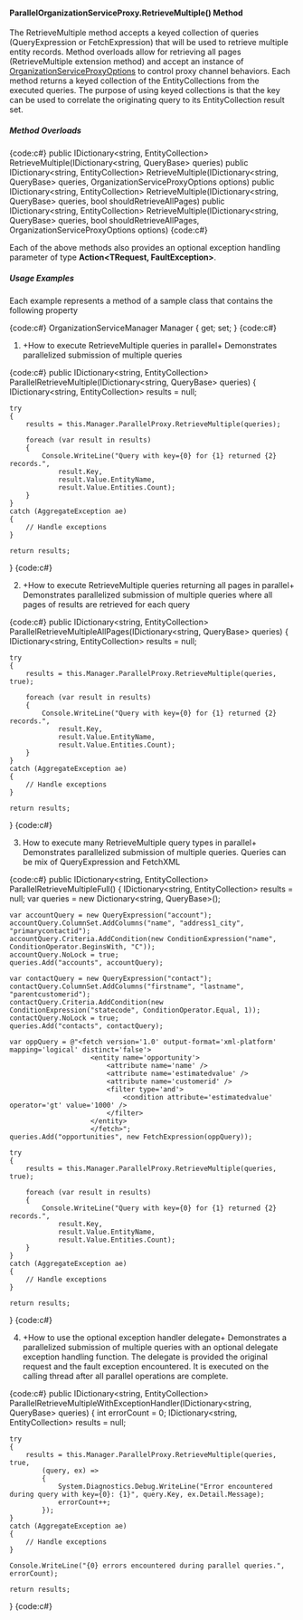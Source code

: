 #### ParallelOrganizationServiceProxy.RetrieveMultiple() Method

The RetrieveMultiple method accepts a keyed collection of queries (QueryExpression or FetchExpression) that will be used to retrieve multiple entity records.  Method overloads allow for retrieving all pages (RetrieveMultiple extension method) and accept an instance of [OrganizationServiceProxyOptions](OrganizationServiceProxyOptions-Class) to control proxy channel behaviors.  Each method returns a keyed collection of the EntityCollections from the executed queries.  The purpose of using keyed collections is that the key can be used to correlate the originating query to its EntityCollection result set.

##### Method Overloads

{code:c#}
public IDictionary<string, EntityCollection> RetrieveMultiple(IDictionary<string, QueryBase> queries)
public IDictionary<string, EntityCollection> RetrieveMultiple(IDictionary<string, QueryBase> queries, OrganizationServiceProxyOptions options)
public IDictionary<string, EntityCollection> RetrieveMultiple(IDictionary<string, QueryBase> queries, bool shouldRetrieveAllPages)
public IDictionary<string, EntityCollection> RetrieveMultiple(IDictionary<string, QueryBase> queries, bool shouldRetrieveAllPages, OrganizationServiceProxyOptions options)
{code:c#}

Each of the above methods also provides an optional exception handling parameter of type **Action<TRequest, FaultException<OrganizationServiceFault>>**.

##### Usage Examples

Each example represents a method of a sample class that contains the following property

{code:c#}
OrganizationServiceManager Manager { get; set; }
{code:c#}

1. +How to execute RetrieveMultiple queries in parallel+
Demonstrates parallelized submission of multiple queries

{code:c#}
public IDictionary<string, EntityCollection> ParallelRetrieveMultiple(IDictionary<string, QueryBase> queries)
{
    IDictionary<string, EntityCollection> results = null;
            
    try
    {
        results = this.Manager.ParallelProxy.RetrieveMultiple(queries);

        foreach (var result in results)
        {
            Console.WriteLine("Query with key={0} for {1} returned {2} records.", 
                result.Key, 
                result.Value.EntityName, 
                result.Value.Entities.Count);
        }
    }
    catch (AggregateException ae)
    {
        // Handle exceptions
    }

    return results;
}
{code:c#}

2. +How to execute RetrieveMultiple queries returning all pages in parallel+
Demonstrates parallelized submission of multiple queries where all pages of results are retrieved for each query

{code:c#}
public IDictionary<string, EntityCollection> ParallelRetrieveMultipleAllPages(IDictionary<string, QueryBase> queries)
{
    IDictionary<string, EntityCollection> results = null;

    try
    {
        results = this.Manager.ParallelProxy.RetrieveMultiple(queries, true);

        foreach (var result in results)
        {
            Console.WriteLine("Query with key={0} for {1} returned {2} records.",
                result.Key,
                result.Value.EntityName,
                result.Value.Entities.Count);
        }
    }
    catch (AggregateException ae)
    {
        // Handle exceptions
    }

    return results;
}
{code:c#}

3. How to execute many RetrieveMultiple query types in parallel+
Demonstrates parallelized submission of multiple queries. Queries can be mix of QueryExpression and FetchXML

{code:c#}
public IDictionary<string, EntityCollection> ParallelRetrieveMultipleFull()
{
    IDictionary<string, EntityCollection> results = null;
    var queries = new Dictionary<string, QueryBase>();

    var accountQuery = new QueryExpression("account");
    accountQuery.ColumnSet.AddColumns("name", "address1_city", "primarycontactid");
    accountQuery.Criteria.AddCondition(new ConditionExpression("name", ConditionOperator.BeginsWith, "C"));
    accountQuery.NoLock = true;
    queries.Add("accounts", accountQuery);

    var contactQuery = new QueryExpression("contact");
    contactQuery.ColumnSet.AddColumns("firstname", "lastname", "parentcustomerid");
    contactQuery.Criteria.AddCondition(new ConditionExpression("statecode", ConditionOperator.Equal, 1));
    contactQuery.NoLock = true;
    queries.Add("contacts", contactQuery);

    var oppQuery = @"<fetch version='1.0' output-format='xml-platform' mapping='logical' distinct='false'>
                        <entity name='opportunity'>
                            <attribute name='name' />
                            <attribute name='estimatedvalue' />
                            <attribute name='customerid' />
                            <filter type='and'>
                                <condition attribute='estimatedvalue' operator='gt' value='1000' />
                            </filter>
                        </entity> 
                        </fetch>";
    queries.Add("opportunities", new FetchExpression(oppQuery));

    try
    {
        results = this.Manager.ParallelProxy.RetrieveMultiple(queries, true);

        foreach (var result in results)
        {
            Console.WriteLine("Query with key={0} for {1} returned {2} records.",
                result.Key,
                result.Value.EntityName,
                result.Value.Entities.Count);
        }
    }
    catch (AggregateException ae)
    {
        // Handle exceptions
    }

    return results;
} 
{code:c#}

4. +How to use the optional exception handler delegate+
Demonstrates a parallelized submission of multiple queries with an optional delegate exception handling function. The delegate is provided the original request and the fault exception encountered. It is executed on the calling thread after all parallel operations are complete.

{code:c#}
public IDictionary<string, EntityCollection> ParallelRetrieveMultipleWithExceptionHandler(IDictionary<string, QueryBase> queries)
{
    int errorCount = 0;
    IDictionary<string, EntityCollection> results = null;

    try
    {
        results = this.Manager.ParallelProxy.RetrieveMultiple(queries, true,
            (query, ex) =>
            {
                System.Diagnostics.Debug.WriteLine("Error encountered during query with key={0}: {1}", query.Key, ex.Detail.Message);
                errorCount++;
            });
    }
    catch (AggregateException ae)
    {
        // Handle exceptions
    }

    Console.WriteLine("{0} errors encountered during parallel queries.", errorCount);

    return results;
}
{code:c#}